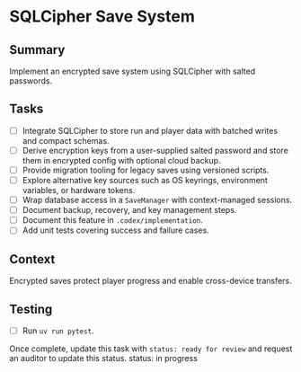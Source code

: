 # SQLCipher Save System

## Summary
Implement an encrypted save system using SQLCipher with salted passwords.

## Tasks
- [ ] Integrate SQLCipher to store run and player data with batched writes and compact schemas.
- [ ] Derive encryption keys from a user-supplied salted password and store them in encrypted config with optional cloud backup.
- [ ] Provide migration tooling for legacy saves using versioned scripts.
- [ ] Explore alternative key sources such as OS keyrings, environment variables, or hardware tokens.
- [ ] Wrap database access in a `SaveManager` with context-managed sessions.
- [ ] Document backup, recovery, and key management steps.
- [ ] Document this feature in `.codex/implementation`.
- [ ] Add unit tests covering success and failure cases.

## Context
Encrypted saves protect player progress and enable cross-device transfers.

## Testing
- [ ] Run `uv run pytest`.

Once complete, update this task with `status: ready for review` and request an auditor to update this status.
status: in progress
